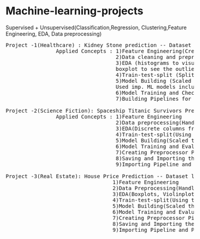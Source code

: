 # Machine-learning-projects
Supervised + Unsupervised(Classification,Regression, Clustering,Feature Engineering, EDA, Data preprocessing)
<pre>
Project -1(Healthcare) : Kidney Stone prediction -- Dataset link : https://www.kaggle.com/competitions/playground-series-s3e12/data
                Applied Concepts : 1)Feature Engineering(Creating new features form existing ones).
                                   2)Data cleaning and preprocessing.(Handling Missing/Null values, Handling duplicates and Outliers)
                                   3)EDA (histograms to visualize the flow of the features w.r.t. Target, scatterplot to see the ranges distincting target,
                                   boxplot to see the outliers, heatmaps to visuallize the correlation of the data)
                                   4)Train-test-split (Splitting train and validation data )/ Could have also used Stratified Kfold 
                                   5)Model Building (Scaled The data(StandardScaler- which used zscore to scale) , Applied PCA which didnt give the expected outcome,
                                   Used imp. ML models including Decision Tree, Logistic Regression, RandomForestCalssifier, XGBClassifier,SVC,KNN & GNB.
                                   6)Model Training and Checking the accuracy on the Validation Data .
                                   7)Building Pipelines for scalable models including all changes made to the Data.(Using sklearn pipeline)

Project -2(Science Fiction): Spaceship Titanic Survivors Prediction -- Dataset link : https://www.kaggle.com/competitions/spaceship-titanic/data
                Applied Concepts : 1)Feature Engineering
                                   2)Data preprocessing(Handling Null values, Handling duplicates, Encoding Features)
                                   3)EDA(Discrete columns from continous and discrete features mapping into smaller groups , Histograms, Pairplot, Countplots,                                           Heatmaps )
                                   4)Train-test-split(Using the best split acheived by Stratified KFold for training the model for better accuracy)
                                   5)Model Building(Scaled the data using StandardScaler(), used VotingClassifier and Stacking Classifier )
                                   6)Model Training and Evaluation
                                   7)Creating Preprocessor Pipeline and Model Pipeline
                                   8)Saving and Importing the pipelines.
                                   9)Importing Pipeline and Predicting on Test data.

Project -3(Real Estate): House Price Prediction -- Dataset link : https://www.kaggle.com/competitions/house-prices-advanced-regression-techniques/data
                                  1)Feature Engineering
                                  2)Data Preprocessing(Handling Null values, Handling duplicates, Encoding Features, Mapping Features, Multicollinearity handling)
                                  3)EDA(Boxplots, Violinplots, Countplot, Lineplots, histograps, Heatmaps )
                                  4)Train-test-split(Using the best split acheived by Stratified KFold for training the model for better accuracy)
                                  5)Model Building(Scaled the data using StandardScaler(), used Gradient Boosting,RandomForest and XGBoost Regressor's )
                                  6)Model Training and Evaluation( Mean Absolute Error and r2score for evaluation )
                                  7)Creating Preprocessor Pipeline and Model Pipeline
                                  8)Saving and Importing the pipelines.
                                  9)Importing Pipeline and Predicting on Test data.</pre>

